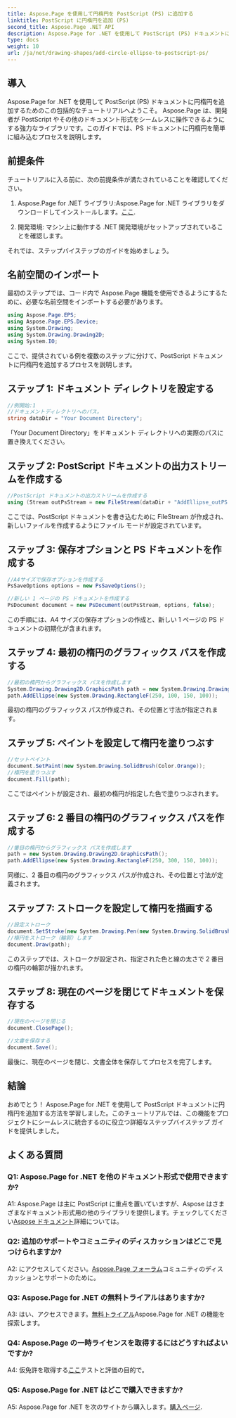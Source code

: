 ```yaml
---
title: Aspose.Page を使用して円楕円を PostScript (PS) に追加する
linktitle: PostScript に円楕円を追加 (PS)
second_title: Aspose.Page .NET API
description: Aspose.Page for .NET を使用して PostScript (PS) ドキュメントに円楕円を簡単に追加する方法を学びます。シームレスな統合については、ステップバイステップのガイドに従ってください。
type: docs
weight: 10
url: /ja/net/drawing-shapes/add-circle-ellipse-to-postscript-ps/
---
```

## 導入

Aspose.Page for .NET を使用して PostScript (PS) ドキュメントに円楕円を追加するためのこの包括的なチュートリアルへようこそ。 Aspose.Page は、開発者が PostScript やその他のドキュメント形式をシームレスに操作できるようにする強力なライブラリです。このガイドでは、PS ドキュメントに円楕円を簡単に組み込むプロセスを説明します。

## 前提条件

チュートリアルに入る前に、次の前提条件が満たされていることを確認してください。

1.  Aspose.Page for .NET ライブラリ:Aspose.Page for .NET ライブラリをダウンロードしてインストールします。[ここ](https://releases.aspose.com/page/net/).

2. 開発環境: マシン上に動作する .NET 開発環境がセットアップされていることを確認します。

それでは、ステップバイステップのガイドを始めましょう。

## 名前空間のインポート

最初のステップでは、コード内で Aspose.Page 機能を使用できるようにするために、必要な名前空間をインポートする必要があります。

```csharp
using Aspose.Page.EPS;
using Aspose.Page.EPS.Device;
using System.Drawing;
using System.Drawing.Drawing2D;
using System.IO;
```

ここで、提供されている例を複数のステップに分けて、PostScript ドキュメントに円楕円を追加するプロセスを説明します。

## ステップ 1: ドキュメント ディレクトリを設定する

```csharp
//例開始:1
//ドキュメントディレクトリへのパス。
string dataDir = "Your Document Directory";
```

「Your Document Directory」をドキュメント ディレクトリへの実際のパスに置き換えてください。

## ステップ 2: PostScript ドキュメントの出力ストリームを作成する

```csharp
//PostScript ドキュメントの出力ストリームを作成する
using (Stream outPsStream = new FileStream(dataDir + "AddEllipse_outPS.ps", FileMode.Create))
```

ここでは、PostScript ドキュメントを書き込むために FileStream が作成され、新しいファイルを作成するようにファイル モードが設定されています。

## ステップ 3: 保存オプションと PS ドキュメントを作成する

```csharp
//A4サイズで保存オプションを作成する
PsSaveOptions options = new PsSaveOptions();

//新しい 1 ページの PS ドキュメントを作成する
PsDocument document = new PsDocument(outPsStream, options, false);
```

この手順には、A4 サイズの保存オプションの作成と、新しい 1 ページの PS ドキュメントの初期化が含まれます。

## ステップ 4: 最初の楕円のグラフィックス パスを作成する

```csharp
//最初の楕円からグラフィックス パスを作成します
System.Drawing.Drawing2D.GraphicsPath path = new System.Drawing.Drawing2D.GraphicsPath();
path.AddEllipse(new System.Drawing.RectangleF(250, 100, 150, 100));
```

最初の楕円のグラフィックス パスが作成され、その位置と寸法が指定されます。

## ステップ 5: ペイントを設定して楕円を塗りつぶす

```csharp
//セットペイント
document.SetPaint(new System.Drawing.SolidBrush(Color.Orange));
//楕円を塗りつぶす
document.Fill(path);
```

ここではペイントが設定され、最初の楕円が指定した色で塗りつぶされます。

## ステップ 6: 2 番目の楕円のグラフィックス パスを作成する

```csharp
//番目の楕円からグラフィックス パスを作成します
path = new System.Drawing.Drawing2D.GraphicsPath();
path.AddEllipse(new System.Drawing.RectangleF(250, 300, 150, 100));
```

同様に、2 番目の楕円のグラフィックス パスが作成され、その位置と寸法が定義されます。

## ステップ 7: ストロークを設定して楕円を描画する

```csharp
//設定ストローク
document.SetStroke(new System.Drawing.Pen(new System.Drawing.SolidBrush(Color.Red), 3));
//楕円をストローク（輪郭）します
document.Draw(path);
```

このステップでは、ストロークが設定され、指定された色と線の太さで 2 番目の楕円の輪郭が描かれます。

## ステップ 8: 現在のページを閉じてドキュメントを保存する

```csharp
//現在のページを閉じる
document.ClosePage();

//文書を保存する
document.Save();
```

最後に、現在のページを閉じ、文書全体を保存してプロセスを完了します。

## 結論

おめでとう！ Aspose.Page for .NET を使用して PostScript ドキュメントに円楕円を追加する方法を学習しました。このチュートリアルでは、この機能をプロジェクトにシームレスに統合するのに役立つ詳細なステップバイステップ ガイドを提供しました。

## よくある質問

### Q1: Aspose.Page for .NET を他のドキュメント形式で使用できますか?

 A1: Aspose.Page は主に PostScript に重点を置いていますが、Aspose はさまざまなドキュメント形式用の他のライブラリを提供します。チェックしてください[Aspose ドキュメント](https://reference.aspose.com/page/net/)詳細については。

### Q2: 追加のサポートやコミュニティのディスカッションはどこで見つけられますか?

 A2: にアクセスしてください。[Aspose.Page フォーラム](https://forum.aspose.com/c/page/39)コミュニティのディスカッションとサポートのために。

### Q3: Aspose.Page for .NET の無料トライアルはありますか?

 A3: はい、アクセスできます。[無料トライアル](https://releases.aspose.com/)Aspose.Page for .NET の機能を探索します。

### Q4: Aspose.Page の一時ライセンスを取得するにはどうすればよいですか?

 A4: 仮免許を取得する[ここ](https://purchase.aspose.com/temporary-license/)テストと評価の目的で。

### Q5: Aspose.Page for .NET はどこで購入できますか?

 A5: Aspose.Page for .NET を次のサイトから購入します。[購入ページ](https://purchase.aspose.com/buy).